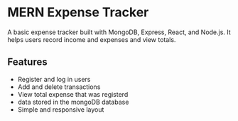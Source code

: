 # MERN Expense Tracker

A basic expense tracker built with MongoDB, Express, React, and Node.js. It helps users record income and expenses and view totals.

## Features

- Register and log in users
- Add and delete transactions
- View total expense that was registerd
- data stored in the mongoDB database 
- Simple and responsive layout


